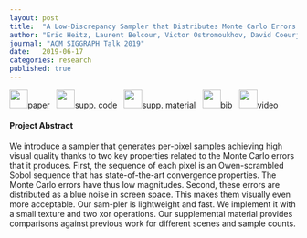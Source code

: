 ```yaml
---
layout: post
title:  "A Low-Discrepancy Sampler that Distributes Monte Carlo Errors as a Blue Noise in Screen Space"
author: "Eric Heitz, Laurent Belcour, Victor Ostromoukhov, David Coeurjolly, and Jean-Claude Iehl"
journal: "ACM SIGGRAPH Talk 2019"
date:   2019-06-17
categories: research
published: true
---
```


<object style="width:100%;" data="{{ site.url | append: site.baseurl }}/data/svg/sampling_bluenoise.svg" type="image/svg+xml"></object>

<span>
<a href="https://hal.archives-ouvertes.fr/hal-02150657/document"><img src="{{ site.url | append: site.baseurl }}/data/images/icon_pdf.png" height="32px">paper</a> &nbsp;
<a href="https://hal.archives-ouvertes.fr/hal-02150657/file/samplerCPP.zip"><img src="{{ site.url | append: site.baseurl }}/data/images/icon_zip.png" height="32px"/>supp. code</a> &nbsp;
<a href="https://hal.archives-ouvertes.fr/hal-02150657/file/supplemental.zip"><img src="{{ site.url | append: site.baseurl }}/data/images/icon_zip.png" height="32px">supp. material</a> &nbsp;
<a href="https://hal.archives-ouvertes.fr/hal-02150657/bibtex"><img src="{{ site.url | append: site.baseurl }}/data/images/icon_latex.png" height="32px">bib</a> &nbsp;
<a href="https://hal.archives-ouvertes.fr/hal-02150657/file/samplerBlueNoiseErrors2019_video.mp4">
<img src="{{ site.url | append: site.baseurl }}/data/images/icon_video.png" height="32px">video</a> &nbsp;
<!-- <a href="https://belcour.github.io/blog/slides/2018-brdf-realtime-layered/slides.html"><img src="{{ site.url | append: site.baseurl }}/data/images/icon_slides.png" height="32px">slides</a> -->
</span><br />


<h4>Project Abstract</h4>

We introduce a sampler that generates per-pixel samples achieving high visual quality thanks to two key properties related to the Monte Carlo errors that it produces. First, the sequence of each pixel is an Owen-scrambled Sobol sequence that has state-of-the-art convergence properties. The Monte Carlo errors have thus low magnitudes. Second, these errors are distributed as a blue noise in screen space. This makes them visually even more acceptable. Our sam-pler is lightweight and fast. We implement it with a small texture and two xor operations. Our supplemental material provides comparisons against previous work for different scenes and sample counts. 